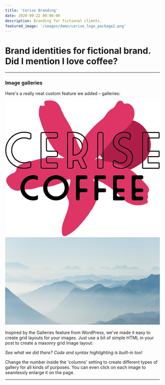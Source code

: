```yaml
---
title: 'Cerise Branding'
date: 2020-09-22 00:00:00
description: Branding for fictional clients.
featured_image: '/images/demo/cerise_logo_package2.png'
---
```



# Brand identities for fictional brand. Did I mention I love coffee?

---

### Image galleries

Here's a really neat custom feature we added – galleries:

<div class="gallery" data-columns="3">
	<img src="/images/cerise_logo-cherry.png">
	<img src="/images/demo/demo-landscape-2.jpg">
</div>

Inspired by the Galleries feature from WordPress, we've made it easy to create grid layouts for your images. Just use a bit of simple HTML in your post to create a masonry grid image layout:


*See what we did there? Code and syntax highlighting is built-in too!*

Change the number inside the 'columns' setting to create different types of gallery for all kinds of purposes. You can even click on each image to seamlessly enlarge it on the page.

---
